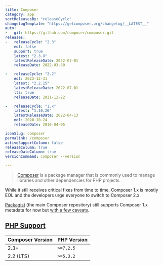 ```yaml
---
title: Composer
category: app
sortReleasesBy: "releaseCycle"
changelogTemplate: "https://getcomposer.org/changelog/__LATEST__"
auto:
-   git: https://github.com/composer/composer.git
releases:
-   releaseCycle: "2.3"
    eol: false
    support: true
    latest: "2.3.8"
    latestReleaseDate: 2022-07-01
    releaseDate: 2022-03-30

-   releaseCycle: "2.2"
    eol: 2023-12-31
    latest: "2.2.15"
    latestReleaseDate: 2022-07-01
    lts: true
    releaseDate: 2021-12-22

-   releaseCycle: "1.x"
    latest: "1.10.26"
    latestReleaseDate: 2022-04-13
    eol: 2020-10-24
    releaseDate: 2016-04-05

iconSlug: composer
permalink: /composer
activeSupportColumn: false
releaseColumn: true
releaseDateColumn: true
versionCommand: composer --version

---
```


> [Composer](https://getcomposer.org/) is a package manager that is commonly used to manage libraries and other dependencies for PHP projects.

While it still receives critical fixes from time to time, Composer 1.x is mostly EOL and the developers urge everyone to switch to Composer 2.x.

[Packagist](https://packagist.org/) (the main Composer repository) still supports Composer 1.x metadata for now but [with a few caveats](https://blog.packagist.com/deprecating-composer-1-support/).

## [PHP Support](https://blog.packagist.com/composer-2-2/)

Composer Version|PHP Version
----------------|-----------
2.3+            | `>=7.2.5`
2.2 (LTS)       | `>=5.3.2`
